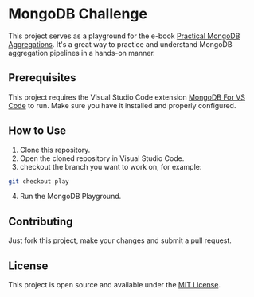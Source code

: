 # MongoDB Challenge

This project serves as a playground for the e-book [Practical MongoDB Aggregations](https://github.com/pkdone/practical-mongodb-aggregations-book). It's a great way to practice and understand MongoDB aggregation pipelines in a hands-on manner.

## Prerequisites

This project requires the Visual Studio Code extension [MongoDB For VS Code](https://marketplace.visualstudio.com/items?itemName=mongodb.mongodb-vscode)  to run. Make sure you have it installed and properly configured.

## How to Use

1. Clone this repository.
2. Open the cloned repository in Visual Studio Code.
3. checkout the branch you want to work on, for example:

```bash
git checkout play
```

4. Run the MongoDB Playground.

## Contributing

Just fork this project, make your changes and submit a pull request.

## License

This project is open source and available under the [MIT License](http://opensource.org/licenses/MIT).